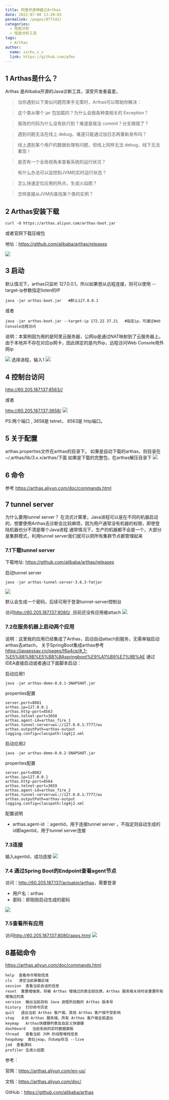 ```yaml
---
title: 阿里开源神器之Arthas
date: 2022-07-08 13:20:03
permalink: /pages/8f7142/
categories: 
  - 性能分析
  - 性能分析工具
tags: 
  - Arthas
author: 
  name: xichu_v_v
  link: https://github.com/qfmx
---
```


## 1 Arthas是什么？
Arthas 是Alibaba开源的Java诊断工具，深受开发者喜爱。

> 当你遇到以下类似问题而束手无策时，Arthas可以帮助你解决：
  
> 这个类从哪个 jar 包加载的？为什么会报各种类相关的 Exception？

> 我改的代码为什么没有执行到？难道是我没 commit？分支搞错了？

> 遇到问题无法在线上 debug，难道只能通过加日志再重新发布吗？

> 线上遇到某个用户的数据处理有问题，但线上同样无法 debug，线下无法重现！

> 是否有一个全局视角来查看系统的运行状况？

> 有什么办法可以监控到JVM的实时运行状态？

> 怎么快速定位应用的热点，生成火焰图？

> 怎样直接从JVM内查找某个类的实例？

## 2 Arthas安装下载
    curl -O https://arthas.aliyun.com/arthas-boot.jar
或者官网下载压缩包

地址：<https://github.com/alibaba/arthas/releases>

![](https://fire-repository.oss-cn-beijing.aliyuncs.com/arthas/download1.png)

## 3 启动
默认情况下，arthas只监听 127.0.0.1，所以如果想从远程连接，则可以使用 --target-ip参数指定listen的IP

```shell
java -jar arthas-boot.jar   #默认127.0.0.1
```
或者
```shell
java -jar arthas-boot.jar --target-ip 172.22.37.21   #指定ip，可通过Web Console远程访问
```
说明：本案例因为用的是阿里云服务器，公网ip是通过NAT映射到了云服务器上。由于本地并不存在对应ip网卡，因此绑定的是内外ip，远程访问Web Console用外网ip

![](https://fire-repository.oss-cn-beijing.aliyuncs.com/arthas/start.png)
选择进程，输入1
![](https://fire-repository.oss-cn-beijing.aliyuncs.com/arthas/run.png)

## 4 控制台访问
<http://60.205.187.137:8563//> 

或者 

<http://60.205.187.137:3658/>
![](https://fire-repository.oss-cn-beijing.aliyuncs.com/arthas/web.png)

PS:两个端口 , 3658是 telnet， 8563是 http端口。

## 5 关于配置
arthas.properties文件在arthas的目录下。
如果是自动下载的arthas，则目录在~/.arthas/lib/3.x.x/arthas/下面
如果是下载的完整包，在arthas解压目录下
![](https://fire-repository.oss-cn-beijing.aliyuncs.com/arthas/properties.png)

## 6 命令
参考 <https://arthas.aliyun.com/doc/commands.html>

## 7 tunnel server
为什么要用tunnel server？
在流式计算里，Java进程可以是在不同的机器启动的，想要使用Arthas去诊断会比较麻烦，因为用户通常没有机器的权限，即使登陆机器也分不清是哪个Java进程
通常情况下，生产的机器都不会是一个，大部分是集群模式，利用tunnel server我们就可以把所有集群节点都管理起来

### 7.1下载tunnel server
下载地址: <https://github.com/alibaba/arthas/releases>

启动tunnel server
```
java -jar arthas-tunnel-server-3.6.3-fatjar
```    
![](https://fire-repository.oss-cn-beijing.aliyuncs.com/arthas/tunnel-start.png)

默认会生成一个密码，后续可用于登录tunnel-server控制台


访问<http://60.205.187.137:8080/> ,目前还没有应用被attach
![](https://fire-repository.oss-cn-beijing.aliyuncs.com/arthas/tunnel-web.png)

### 7.2在服务机器上启动两个应用
说明：这里我的应用已经集成了Arthas，启动自动attach到服务，无需单独启动arthas去attach，
关于SpringBoot集成arthas参考<https://javaessay.cn/pages/f6a4ce/#_1-%E5%88%9B%E5%BB%BAspringboot%E9%A1%B9%E7%9B%AE>
通过IDEA直接启动或者通过下面脚本启动：

启动应用1
```shell
java -jar arthas-demo-0.0.1-SNAPSHOT.jar 

```
properties配置
```properties
server.port=8081
arthas.ip=127.0.0.1
arthas.http-port=8563
arthas.telnet-port=3658
arthas.agent-id=arthas_fire_1
arthas.tunnel-server=ws://127.0.0.1:7777/ws
arthas.outputPath=arthas-output
logging.config=classpath:log4j2.xml
```
启动应用2
```shell
java -jar arthas-demo-0.0.2-SNAPSHOT.jar 
```
properties配置
```properties
server.port=8082
arthas.ip=127.0.0.1
arthas.http-port=8564
arthas.telnet-port=3659
arthas.agent-id=arthas_fire_2
arthas.tunnel-server=ws://127.0.0.1:7777/ws
arthas.outputPath=arthas-output
logging.config=classpath:log4j2.xml
```

配置说明
- arthas.agent-id ：agentid，用于连接tunnel server ，不指定则自动生成的id即agentid，用于tunnel server连接


### 7.3连接
输入agentid，成功连接
![](https://fire-repository.oss-cn-beijing.aliyuncs.com/arthas/tunel-telnet.png)


### 7.4 通过Spring Boot的Endpoint查看agent节点

访问：<http://60.205.187.137/actuator/arthas>，需要登录
- 用户名：arthas
- 密码：即刚刚启动生成的密码

![](https://fire-repository.oss-cn-beijing.aliyuncs.com/arthas/actuator.png)

### 7.5查看所有应用
访问<http://60.205.187.137:8080/apps.html>
![](https://fire-repository.oss-cn-beijing.aliyuncs.com/arthas/app-list.png)

## 8基础命令
<https://arthas.aliyun.com/doc/commands.html>

    help  查看命令帮助信息
    cls   清空当前屏幕区域
    session  查看当前会话的信息
    reset  重置增强类，将被 Arthas 增强过的类全部还原，Arthas 服务端关闭时会重置所有增强过的类
    version  输出当前目标 Java 进程所加载的 Arthas 版本号
    history  打印命令历史
    quit   退出当前 Arthas 客户端，其他 Arthas 客户端不受影响
    stop   关闭 Arthas 服务端，所有 Arthas 客户端全部退出
    keymap   Arthas快捷键列表及自定义快捷键
    dashboard   当前系统的实时数据面板
    thread   查看当前 JVM 的线程堆栈信息
    heapdump  类似jmap，只dump存活 --live
    jad  查看源码
    profiler 生成火焰图


参考：

官网：<https://arthas.aliyun.com/en-us/>

文档：<https://arthas.aliyun.com/doc/>

GitHub：<https://github.com/alibaba/arthas>
